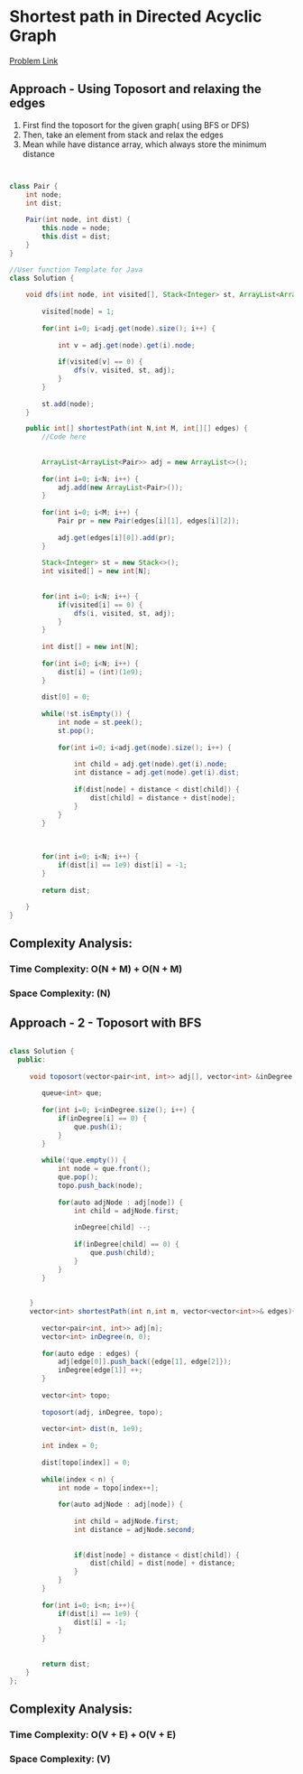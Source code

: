 # Shortest path in Directed Acyclic Graph


[Problem Link](https://www.geeksforgeeks.org/problems/shortest-path-in-undirected-graph/1)


## Approach - Using Toposort and relaxing the edges

1. First find the toposort for the given graph( using BFS or DFS)
2. Then, take an element from stack and relax the edges
3. Mean while have distance array, which always store the minimum distance

```Java


class Pair {
    int node;
    int dist;
    
    Pair(int node, int dist) {
        this.node = node;
        this.dist = dist;
    }
}

//User function Template for Java
class Solution {
    
    void dfs(int node, int visited[], Stack<Integer> st, ArrayList<ArrayList<Pair>> adj) {
        
        visited[node] = 1;
        
        for(int i=0; i<adj.get(node).size(); i++) {
            
            int v = adj.get(node).get(i).node;
            
            if(visited[v] == 0) {
                dfs(v, visited, st, adj);
            }
        }
        
        st.add(node);
    }

	public int[] shortestPath(int N,int M, int[][] edges) {
		//Code here
		
		
		ArrayList<ArrayList<Pair>> adj = new ArrayList<>();
		
		for(int i=0; i<N; i++) {
		    adj.add(new ArrayList<Pair>());
		}
		
		for(int i=0; i<M; i++) {
		    Pair pr = new Pair(edges[i][1], edges[i][2]);
		    
		    adj.get(edges[i][0]).add(pr);
		}
		
		Stack<Integer> st = new Stack<>();
		int visited[] = new int[N];
		
		
		for(int i=0; i<N; i++) {
		    if(visited[i] == 0) {
		        dfs(i, visited, st, adj);
		    }
		}
		
		int dist[] = new int[N];
		
		for(int i=0; i<N; i++) {
		    dist[i] = (int)(1e9);
		}
		
		dist[0] = 0;
		
		while(!st.isEmpty()) {
		    int node = st.peek();
		    st.pop();
		    
		    for(int i=0; i<adj.get(node).size(); i++) {
		        
		        int child = adj.get(node).get(i).node;
		        int distance = adj.get(node).get(i).dist;
		        
		        if(dist[node] + distance < dist[child]) {
		            dist[child] = distance + dist[node];
		        }
		    }
		}
		
	
		
		for(int i=0; i<N; i++) {
		    if(dist[i] == 1e9) dist[i] = -1;
		}
		
		return dist;
		   
	}
}

```


## Complexity Analysis:

### Time Complexity: O(N + M) + O(N + M)

### Space Complexity: (N)


## Approach - 2 - Toposort with BFS

```java

class Solution {
  public:
  
     void toposort(vector<pair<int, int>> adj[], vector<int> &inDegree, vector<int> &topo) {
        
        queue<int> que;
        
        for(int i=0; i<inDegree.size(); i++) {
            if(inDegree[i] == 0) {
                que.push(i);
            }
        }
        
        while(!que.empty()) {
            int node = que.front();
            que.pop();
            topo.push_back(node);
            
            for(auto adjNode : adj[node]) {
                int child = adjNode.first;
                
                inDegree[child] --;
                
                if(inDegree[child] == 0) {
                    que.push(child);
                }
            }
        }
         
         
     }
     vector<int> shortestPath(int n,int m, vector<vector<int>>& edges){
        
        vector<pair<int, int>> adj[n];
        vector<int> inDegree(n, 0);
        
        for(auto edge : edges) {
            adj[edge[0]].push_back({edge[1], edge[2]});
            inDegree[edge[1]] ++;
        }
        
        vector<int> topo;
        
        toposort(adj, inDegree, topo);
        
        vector<int> dist(n, 1e9);
        
        int index = 0;
        
        dist[topo[index]] = 0;
        
        while(index < n) {
            int node = topo[index++];
            
            for(auto adjNode : adj[node]) {
                
                int child = adjNode.first;
                int distance = adjNode.second;
                
                
                if(dist[node] + distance < dist[child]) {
                    dist[child] = dist[node] + distance;
                }
            }
        }
        
        for(int i=0; i<n; i++){
            if(dist[i] == 1e9) {
                dist[i] = -1;
            }
        }
        
        
        return dist;
    }
};

```
## Complexity Analysis:

### Time Complexity: O(V + E) + O(V + E)

### Space Complexity: (V)
